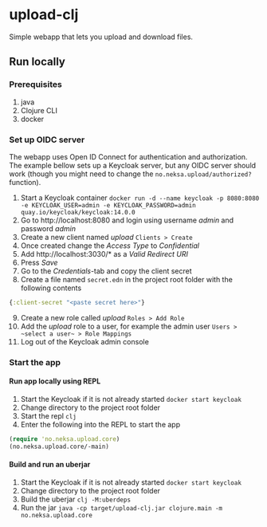 # upload-clj

Simple webapp that lets you upload and download files. 

## Run locally

### Prerequisites

1. java
2. Clojure CLI
3. docker

### Set up OIDC server

The webapp uses Open ID Connect for authentication and authorization. The example bellow sets up a Keycloak server, but any OIDC server should work (though you might need to change the `no.neksa.upload/authorized?` function).

1. Start a Keycloak container `docker run -d --name keycloak -p 8080:8080 -e KEYCLOAK_USER=admin -e KEYCLOAK_PASSWORD=admin quay.io/keycloak/keycloak:14.0.0` 
2. Go to http://localhost:8080 and login using username _admin_ and password _admin_
3. Create a new client named _upload_ `Clients > Create`
4. Once created change the _Access Type_ to _Confidential_
5. Add http://localhost:3030/* as a _Valid Redirect URI_
6. Press _Save_
7. Go to the _Credentials_-tab and copy the client secret
8. Create a file named `secret.edn` in the project root folder with the following contents
```clojure
{:client-secret "<paste secret here>"}
```
9. Create a new role called _upload_ `Roles > Add Role`
10. Add the _upload_ role to a user, for example the admin user `Users > ~select a user~ > Role Mappings`
11. Log out of the Keycloak admin console

### Start the app
#### Run app locally using REPL
1. Start the Keycloak if it is not already started `docker start keycloak`
2. Change directory to the project root folder
3. Start the repl `clj`
4. Enter the following into the REPL to start the app 
```clojure
(require 'no.neksa.upload.core)
(no.neksa.upload.core/-main)
```

#### Build and run an uberjar
1. Start the Keycloak if it is not already started `docker start keycloak`
2. Change directory to the project root folder
3. Build the uberjar `clj -M:uberdeps`
4. Run the jar `java -cp target/upload-clj.jar clojure.main -m no.neksa.upload.core`

